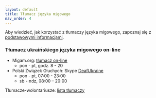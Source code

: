 ```yaml
---
layout: default
title: Tłumacz języka migowego
nav_order: 4
---
```


Aby wiedzieć, jak korzystać z tłumaczy języka migowego, zapoznaj się z [podstawowymi informacjami](/info.md).

### Tłumacz ukraińskiego języka migowego on-line

- Migam.org: [tłumacz on-line](https://tlumacz.migam.org/ukraina)
  - pon - pt, godz. 8 - 20
- Polski Związek Głuchych: Skype [DeafUkraine](callto:<DeafUkraine>?call)
  - pon - pt, 07:00 - 23:00
  - sb - ndz, 08:00 – 20:00

Tłumacze-wolontariusze: [lista tłumaczy](https://docs.google.com/spreadsheets/d/1NHeRRGx9vnf6Ve-9ImfFrzZu15mykWyz1DhYpoP4Tx0/edit#gid=0)
